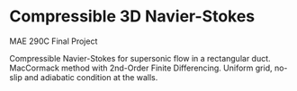 # Compressible 3D Navier-Stokes
MAE 290C Final Project

Compressible Navier-Stokes for supersonic flow in a rectangular duct. MacCormack method with 2nd-Order Finite Differencing. Uniform grid, no-slip and adiabatic condition at the walls.

